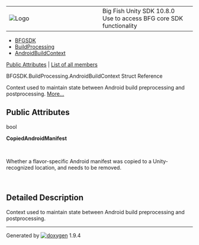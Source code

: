 <table>
<colgroup>
<col style="width: 50%" />
<col style="width: 50%" />
</colgroup>
<tbody>
<tr class="odd">
<td><img src="Icon-100.png" alt="Logo" /></td>
<td><div id="projectname">
Big Fish Unity SDK<span id="projectnumber"> 10.8.0</span>
</div>
<div id="projectbrief">
Use to access BFG core SDK functionality
</div></td>
</tr>
</tbody>
</table>

  - [BFGSDK](namespace_b_f_g_s_d_k.html)
  - [BuildProcessing](namespace_b_f_g_s_d_k_1_1_build_processing.html)
  - [AndroidBuildContext](struct_b_f_g_s_d_k_1_1_build_processing_1_1_android_build_context.html)

[Public Attributes](#pub-attribs) | [List of all
members](struct_b_f_g_s_d_k_1_1_build_processing_1_1_android_build_context-members.html)

BFGSDK.BuildProcessing.AndroidBuildContext Struct Reference

Context used to maintain state between Android build preprocessing and
postprocessing.
[More...](struct_b_f_g_s_d_k_1_1_build_processing_1_1_android_build_context.html#details)

##  Public Attributes

bool 

**CopiedAndroidManifest**

 

Whether a flavor-specific Android manifest was copied to a
Unity-recognized location, and needs to be removed.  

 

## Detailed Description

Context used to maintain state between Android build preprocessing and
postprocessing.

-----

Generated
by [![doxygen](doxygen.svg)](https://www.doxygen.org/index.html) 1.9.4
